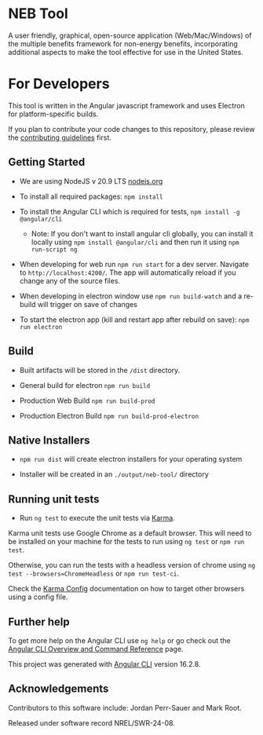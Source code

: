 # NEB Tool
<!-- Add CI / Download badges, once we have them -->

A user friendly, graphical, open-source application (Web/Mac/Windows) of the multiple benefits framework for non-energy benefits, incorporating additional aspects to make the tool effective for use in the United States.

<!-- Link to downloads, once we have them -->

# For Developers
This tool is written in the Angular javascript framework and uses Electron for platform-specific builds.

If you plan to contribute your code changes to this repository, please review the [contributing guidelines](CONTRIBUTING.md) first.

## Getting Started

- We are using NodeJS v 20.9 LTS [nodejs.org](https://nodejs.org/en/download)

- To install all required packages: `npm install`

- To install the Angular CLI which is required for tests, `npm install -g @angular/cli`

    - Note: If you don't want to install angular cli globally, you can install it locally using `npm install @angular/cli` and then run it using `npm run-script ng`

- When developing for web run `npm run start` for a dev server. Navigate to `http://localhost:4200/`. The app will automatically reload if you change any of the source files.

- When developing in electron window use `npm run build-watch` and a re-build will trigger on save of changes

- To start the electron app (kill and restart app after rebuild on save): `npm run electron`


## Build

- Built artifacts will be stored in the `/dist` directory.

- General build for electron `npm run build`

- Production Web Build `npm run build-prod`

- Production Electron Build `npm run build-prod-electron`

## Native Installers

- `npm run dist` will create electron installers for your operating system

- Installer will be created in an `./output/neb-tool/` directory 


## Running unit tests

- Run `ng test` to execute the unit tests via [Karma](https://karma-runner.github.io).

Karma unit tests use Google Chrome as a default browser. This will need to be installed on your machine for the tests to run using `ng test` or `npm run test`.

Otherwise, you can run the tests with a headless version of chrome using `ng test --browsers=ChromeHeadless` or `npm run test-ci`.

Check the [Karma Config](https://karma-runner.github.io/6.4/config/configuration-file.html) documentation on how to target other browsers using a config file.

## Further help

To get more help on the Angular CLI use `ng help` or go check out the [Angular CLI Overview and Command Reference](https://angular.io/cli) page.

This project was generated with [Angular CLI](https://github.com/angular/angular-cli) version 16.2.8.

## Acknowledgements

Contributors to this software include: Jordan Perr-Sauer and Mark Root.

Released under software record NREL/SWR-24-08.